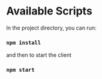 # Available Scripts

In the project directory, you can run:

### `npm install`

and then to start the client

### `npm start`
